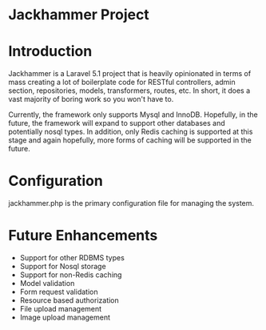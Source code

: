 Jackhammer Project
==================

Introduction
============

Jackhammer is a Laravel 5.1 project that is heavily opinionated in terms of mass creating
a lot of boilerplate code for RESTful controllers, admin section, repositories, models,
transformers, routes, etc. In short, it does a vast majority of boring work so you won't have to.

Currently, the framework only supports Mysql and InnoDB. Hopefully, in the future, the framework
will expand to support other databases and potentially nosql types. In addition, only Redis caching
is supported at this stage and again hopefully, more forms of caching will be supported in the future.

Configuration
=============

jackhammer.php is the primary configuration file for managing the system.

Future Enhancements
===================

* Support for other RDBMS types
* Support for Nosql storage
* Support for non-Redis caching
* Model validation
* Form request validation
* Resource based authorization
* File upload management
* Image upload management
